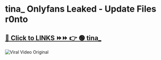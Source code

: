 
 # tina_ Onlyfans Leaked - Update Files r0nto

## <h2><a href="https://clipsfans.com/tina_&ref=git">🔗 Click to LINKS ⏩⏩ 👉 🟢 tina_ </a></h2>

<a href="https://clipsfans.com/tina_&ref=git" rel="nofollow" data-target="animated-image.originalLink"><img src="https://i.ibb.co.com/xMMVF88/686577567.gif" alt="Viral Video Original" style="max-width: 100%; display: inline-block;" data-target="animated-image.originalImage"></a>

